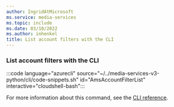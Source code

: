 ```yaml
---
author: IngridAtMicrosoft
ms.service: media-services
ms.topic: include
ms.date: 03/10/2022
ms.author: inhenkel
title: List account filters with the CLI
---
```


### List account filters with the CLI

:::code language="azurecli" source="~/../media-services-v3-python/cli/code-snippets.sh" id="AmsAccountFilterList" interactive="cloudshell-bash":::

For more information about this command, see the [CLI reference](/cli/azure/ams/account-filter?view=azure-cli-latest&preserve-view=true#az-ams-account-filter-list).
